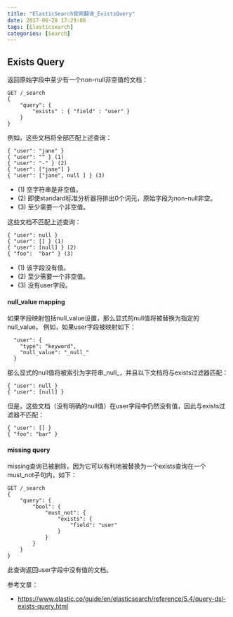 ```yaml
---
title: "ElasticSearch官网翻译_ExistsQuery"
date: 2017-06-28 17:29:08
tags: [Elasticsearch]
categories: [Search]
---
```


## Exists Query

返回原始字段中至少有一个non-null非空值的文档：

```
GET /_search
{
    "query": {
        "exists" : { "field" : "user" }
    }
}
```

例如，这些文档将全部匹配上述查询：

```
{ "user": "jane" }
{ "user": "" } (1)
{ "user": "-" } (2)
{ "user": ["jane"] }
{ "user": ["jane", null ] } (3)
```

- (1) 空字符串是非空值。
- (2) 即使standard标准分析器将排出0个词元，原始字段为non-null非空。
- (3) 至少需要一个非空值。

这些文档不匹配上述查询：

```
{ "user": null }
{ "user": [] } (1)
{ "user": [null] } (2)
{ "foo":  "bar" } (3)
```

- (1) 该字段没有值。
- (2) 至少需要一个非空值。
- (3) 没有user字段。

#### null_value mapping

如果字段映射包括null_value设置，那么显式的null值将被替换为指定的null_value。 例如，如果user字段被映射如下：

```
  "user": {
    "type": "keyword",
    "null_value": "_null_"
  }
```

那么显式的null值将被索引为字符串_null_，并且以下文档将与exists过滤器匹配：

```
{ "user": null }
{ "user": [null] }
```

但是，这些文档（没有明确的null值）在user字段中仍然没有值，因此与exists过滤器不匹配：

```
{ "user": [] }
{ "foo": "bar" }
```

#### missing query

missing查询已被删除，因为它可以有利地被替换为一个exists查询在一个must_not子句内，如下：

```
GET /_search
{
    "query": {
        "bool": {
            "must_not": {
                "exists": {
                    "field": "user"
                }
            }
        }
    }
}
```

此查询返回user字段中没有值的文档。

参考文章：

- https://www.elastic.co/guide/en/elasticsearch/reference/5.4/query-dsl-exists-query.html
